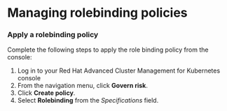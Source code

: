 # Managing rolebinding policies

### Apply a rolebinding policy

Complete the following steps to apply the role binding policy from the console:

1. Log in to your Red Hat Advanced Cluster Management for Kubernetes console
2. From the navigation menu, click **Govern risk**. 
3. Click **Create policy**. 
4. Select **Rolebinding** from the _Specifications_ field.
